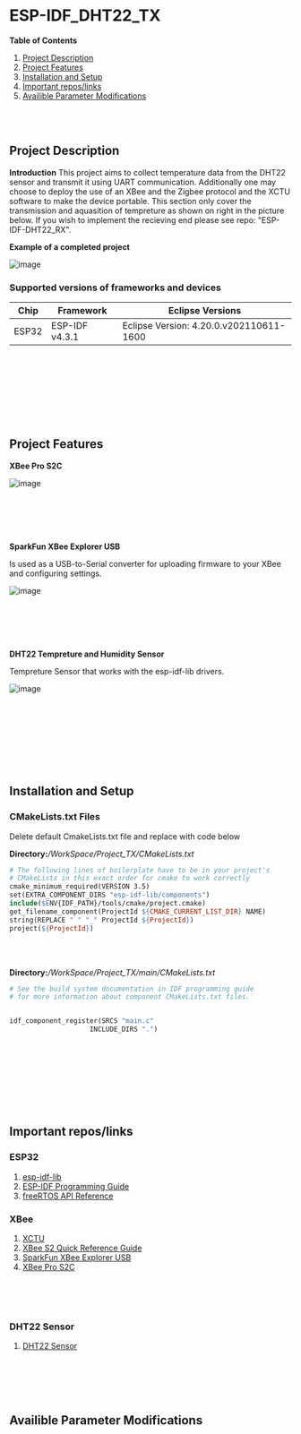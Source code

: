 # ESP-IDF_DHT22_TX

**Table of Contents** 
1. [Project Description](#pd-id)
1. [Project Features](#pf-id)
1. [Installation and Setup](#ps-id)
1. [Important repos/links](#pm-id)
1. [Availible Parameter Modifications](#il-id)

<br>
<br>

<a id="pd-id"></a>

## Project Description  
**Introduction**
This project aims to collect temperature data from the DHT22 sensor and transmit it using UART communication. Additionally one may choose to deploy the use of an XBee and the Zigbee protocol and the XCTU software to make the device portable. This section only cover the transmission and aquasition of tempreture as shown on right in the picture below. If you wish to implement the recieving end please see repo: "ESP-IDF-DHT22_RX".






**Example of a completed project**

![image](https://github.com/rudi547317/ESP-IDF_DHT22_TX/assets/133919829/0d16897e-867d-4298-a99f-3b3447507038)

### Supported versions of frameworks and devices

| Chip           | Framework          | Eclipse Versions                        |
|----------------|--------------------|-----------------------------------------|
| ESP32          | ESP-IDF v4.3.1     | Eclipse Version: 4.20.0.v202110611-1600 |

<br>
<br>
<br>
<br>
<br>
<br>
<br>

<a id="pf-id"></a>

## Project Features  

**XBee Pro S2C**

![image](https://github.com/rudi547317/ESP-IDF_DHT22_TX/assets/133919829/27fbb15a-7705-4963-ba7f-dab4af64a3c9)

<br>
<br>
<br> 
<br> 

**SparkFun XBee Explorer USB**

Is used as a USB-to-Serial converter for uploading firmware to your XBee and configuring settings.

![image](https://github.com/rudi547317/ESP-IDF_DHT22_TX/assets/133919829/679c8796-8a2c-4acc-bca1-7963bcdedd04)

<br>
<br>
<br> 
<br> 

**DHT22 Tempreture and Humidity Sensor**

Tempreture Sensor that works with the esp-idf-lib drivers. 

![image](https://github.com/rudi547317/ESP-IDF_DHT22_TX/assets/133919829/195f775d-3174-41c5-9bdf-bc27a8100ce0)

<br>
<br>
<br>
<br>
<br>
<br>
<br>

<a id="ps-id"></a>

## Installation and Setup

### CMakeLists.txt Files
Delete default CmakeLists.txt file and replace with code below 

**Directory:**_/WorkSpace/Project_TX/CMakeLists.txt_

```Makefile
# The following lines of boilerplate have to be in your project's
# CMakeLists in this exact order for cmake to work correctly
cmake_minimum_required(VERSION 3.5)
set(EXTRA_COMPONENT_DIRS "esp-idf-lib/components")
include($ENV{IDF_PATH}/tools/cmake/project.cmake)
get_filename_component(ProjectId ${CMAKE_CURRENT_LIST_DIR} NAME)
string(REPLACE " " "_" ProjectId ${ProjectId})
project(${ProjectId})
```

<br>
<br> 

**Directory:**_/WorkSpace/Project_TX/main/CMakeLists.txt_

```Makefile
# See the build system documentation in IDF programming guide
# for more information about component CMakeLists.txt files.


idf_component_register(SRCS "main.c"
                    INCLUDE_DIRS ".")
```

<br>
<br>
<br>
<br>
<br>
<br>
<br>

<a id="il-id"></a>

## Important repos/links  
### ESP32
1. [esp-idf-lib](https://github.com/UncleRus/esp-idf-lib)
1. [ESP-IDF Programming Guide](https://docs.espressif.com/projects/esp-idf/en/latest/esp32/api-reference/index.html)
1. [freeRTOS API Reference](https://www.freertos.org/a00106.html)

### XBee
1. [XCTU](https://hub.digi.com/support/products/xctu/)
1. [XBee S2 Quick Reference Guide](https://www.tunnelsup.com/images/xbee.png)
1. [SparkFun XBee Explorer USB](https://www.sparkfun.com/products/11812)
1. [XBee Pro S2C](https://www.mouser.com/ProductDetail/DIGI/XB24CAWIT-001?qs=%2FPVulymFwT1u0cCwuRVF0g%3D%3D)

<br>
<br>
<br>

### DHT22 Sensor
1. [DHT22 Sensor](https://www.amazon.com/Aideepen-Digital-Temperature-Humidity-Replace/dp/B01IBBFOF0/ref=asc_df_B01IBBFOF0/?tag=hyprod-20&linkCode=df0&hvadid=312281654867&hvpos=&hvnetw=g&hvrand=7841827357427414658&hvpone=&hvptwo=&hvqmt=&hvdev=c&hvdvcmdl=&hvlocint=&hvlocphy=9028692&hvtargid=pla-566887873606&psc=1)

<br>
<br>
<br>
<br>

<a id="pm-id"></a>

## Availible Parameter Modifications  

<br>
<br>
<br>
<br>
<br>
<br>
<br>

